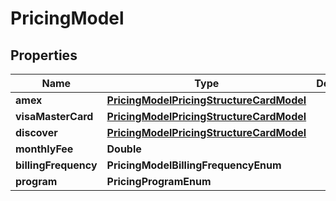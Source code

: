 

# PricingModel


## Properties

| Name | Type | Description | Notes |
|------------ | ------------- | ------------- | -------------|
|**amex** | [**PricingModelPricingStructureCardModel**](PricingModelPricingStructureCardModel.md) |  |  |
|**visaMasterCard** | [**PricingModelPricingStructureCardModel**](PricingModelPricingStructureCardModel.md) |  |  |
|**discover** | [**PricingModelPricingStructureCardModel**](PricingModelPricingStructureCardModel.md) |  |  |
|**monthlyFee** | **Double** |  |  |
|**billingFrequency** | **PricingModelBillingFrequencyEnum** |  |  [optional] |
|**program** | **PricingProgramEnum** |  |  [optional] |



